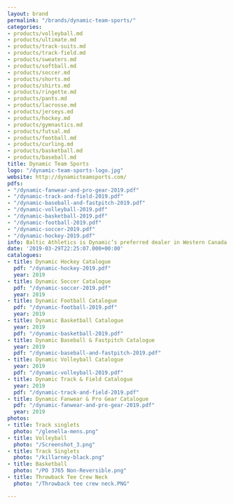 ```yaml
---
layout: brand
permalink: "/brands/dynamic-team-sports/"
categories:
- products/volleyball.md
- products/ultimate.md
- products/track-suits.md
- products/track-field.md
- products/sweaters.md
- products/softball.md
- products/soccer.md
- products/shorts.md
- products/shirts.md
- products/ringette.md
- products/pants.md
- products/lacrosse.md
- products/jerseys.md
- products/hockey.md
- products/gymnastics.md
- products/futsal.md
- products/football.md
- products/curling.md
- products/basketball.md
- products/baseball.md
title: Dynamic Team Sports
logo: "/dynamic-team-sports-logo.jpg"
website: http://dynamicteamsports.com/
pdfs:
- "/dynamic-fanwear-and-pro-gear-2019.pdf"
- "/dynamic-track-and-field-2019.pdf"
- "/dynamic-baseball-and-fastpitch-2019.pdf"
- "/dynamic-volleyball-2019.pdf"
- "/dynamic-basketball-2019.pdf"
- "/dynamic-football-2019.pdf"
- "/dynamic-soccer-2019.pdf"
- "/dynamic-hockey-2019.pdf"
info: Baltic Athletics is Dynamic’s preferred dealer in Western Canada
date: '2019-03-29T22:25:07.000+00:00'
catalogues:
- title: Dynamic Hockey Catalogue
  pdf: "/dynamic-hockey-2019.pdf"
  year: 2019
- title: Dynamic Soccer Catalogue
  pdf: "/dynamic-soccer-2019.pdf"
  year: 2019
- title: Dynamic Football Catalogue
  pdf: "/dynamic-football-2019.pdf"
  year: 2019
- title: Dynamic Basketball Catalogue
  year: 2019
  pdf: "/dynamic-basketball-2019.pdf"
- title: Dynamic Baseball & Fastpitch Catalogue
  year: 2019
  pdf: "/dynamic-baseball-and-fastpitch-2019.pdf"
- title: Dynamic Volleyball Catalogue
  year: 2019
  pdf: "/dynamic-volleyball-2019.pdf"
- title: Dynamic Track & Field Catalogue
  year: 2019
  pdf: "/dynamic-track-and-field-2019.pdf"
- title: Dynamic Fanwear & Pro Gear Catalogue
  pdf: "/dynamic-fanwear-and-pro-gear-2019.pdf"
  year: 2019
photos:
- title: Track singlets
  photo: "/glenella-mens.png"
- title: Volleyball
  photo: "/Screenshot_3.png"
- title: Track Singlets
  photo: "/killarney-black.png"
- title: Basketball
  photo: "/PO 3765 Non-Reversible.png"
- title: Throwback Tee Crew Neck
  photo: "/Throwback tee crew neck.PNG"

---
```

